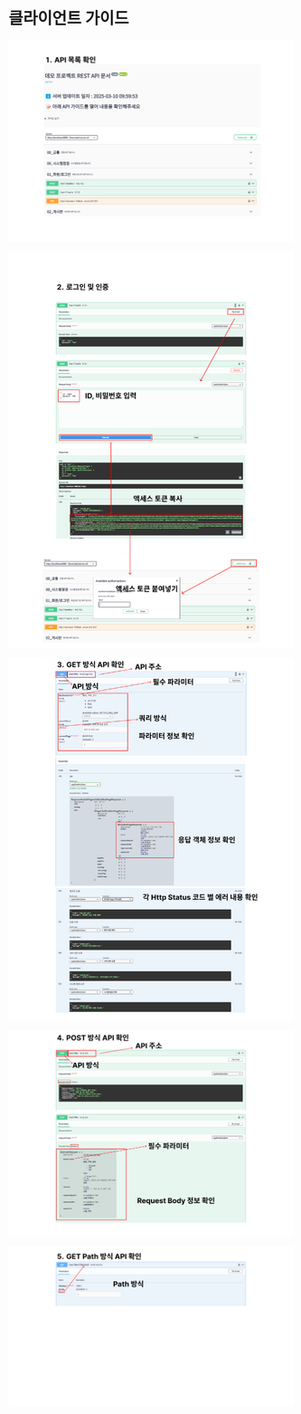 # 클라이언트 가이드

![](../doc/img/1.%20API%20목록%20확인.png)

![](../doc/img/2.%20로그인%20및%20인증.png)

![](../doc/img/3.%20GET%20방식%20API%20확인%20(클라이언트용).png)

![](../doc/img/4.%20POST%20방식%20API%20확인%20(클라이언트용).png)

![](../doc/img/5.%20GET%20Path%20방식%20API%20확인%20(클라이언트용).png)
